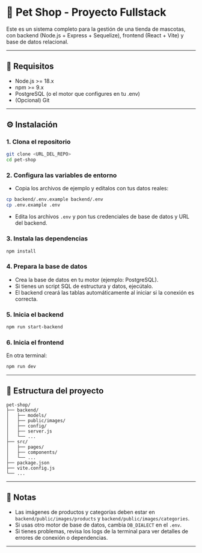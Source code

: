 # 🐾 Pet Shop - Proyecto Fullstack

Este es un sistema completo para la gestión de una tienda de mascotas, con backend (Node.js + Express + Sequelize), frontend (React + Vite) y base de datos relacional.

---

## 🚀 Requisitos

- Node.js >= 18.x
- npm >= 9.x
- PostgreSQL (o el motor que configures en tu .env)
- (Opcional) Git

---

## ⚙️ Instalación

### 1. Clona el repositorio

```bash
git clone <URL_DEL_REPO>
cd pet-shop
```

### 2. Configura las variables de entorno

- Copia los archivos de ejemplo y edítalos con tus datos reales:

```bash
cp backend/.env.example backend/.env
cp .env.example .env
```

- Edita los archivos `.env` y pon tus credenciales de base de datos y URL del backend.

### 3. Instala las dependencias

```bash
npm install
```

### 4. Prepara la base de datos

- Crea la base de datos en tu motor (ejemplo: PostgreSQL).
- Si tienes un script SQL de estructura y datos, ejecútalo.
- El backend creará las tablas automáticamente al iniciar si la conexión es correcta.

### 5. Inicia el backend

```bash
npm run start-backend
```

### 6. Inicia el frontend

En otra terminal:

```bash
npm run dev
```

---

## 📂 Estructura del proyecto

```
pet-shop/
├── backend/
│   ├── models/
│   ├── public/images/
│   ├── config/
│   ├── server.js
│   └── ...
├── src/
│   ├── pages/
│   ├── components/
│   └── ...
├── package.json
├── vite.config.js
└── ...
```

---

## 📝 Notas

- Las imágenes de productos y categorías deben estar en `backend/public/images/products` y `backend/public/images/categories`.
- Si usas otro motor de base de datos, cambia `DB_DIALECT` en el `.env`.
- Si tienes problemas, revisa los logs de la terminal para ver detalles de errores de conexión o dependencias.

---



